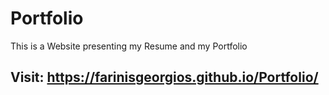 # Portfolio
This is a Website presenting my Resume and my Portfolio

## Visit: https://farinisgeorgios.github.io/Portfolio/
